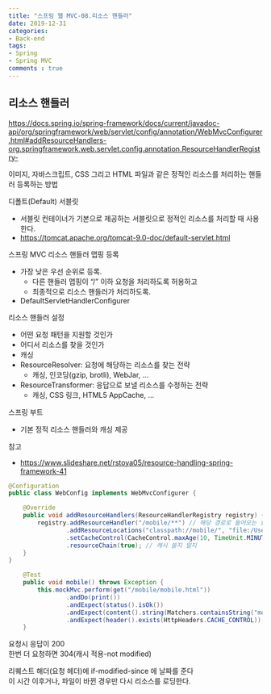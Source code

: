 ```yaml
---  
title: "스프링 웹 MVC-08.리소스 핸들러"
date: 2019-12-31
categories: 
- Back-end
tags:
- Spring 
- Spring MVC
comments : true
---
```


## 리소스 핸들러
https://docs.spring.io/spring-framework/docs/current/javadoc-api/org/springframework/web/servlet/config/annotation/WebMvcConfigurer.html#addResourceHandlers-org.springframework.web.servlet.config.annotation.ResourceHandlerRegistry-

이미지, 자바스크립트, CSS 그리고 HTML 파일과 같은 정적인 리소스를 처리하는 핸들러 등록하는 방법

디폴트(Default) 서블릿
- 서블릿 컨테이너가 기본으로 제공하는 서블릿으로 정적인 리소스를 처리할 때 사용한다.
- https://tomcat.apache.org/tomcat-9.0-doc/default-servlet.html

스프링 MVC 리소스 핸들러 맵핑 등록
- 가장 낮은 우선 순위로 등록.
  - 다른 핸들러 맵핑이 “/” 이하 요청을 처리하도록 허용하고
  - 최종적으로 리소스 핸들러가 처리하도록.
- DefaultServletHandlerConfigurer 

리소스 핸들러 설정
- 어떤 요청 패턴을 지원할 것인가
- 어디서 리소스를 찾을 것인가
- 캐싱
- ResourceResolver: 요청에 해당하는 리소스를 찾는 전략
  - 캐싱, 인코딩(gzip, brotli), WebJar, ... 
- ResourceTransformer: 응답으로 보낼 리소스를 수정하는 전략
  - 캐싱, CSS 링크, HTML5 AppCache, ...

스프링 부트
- 기본 정적 리소스 핸들러와 캐싱 제공

참고
- https://www.slideshare.net/rstoya05/resource-handling-spring-framework-41

~~~java
@Configuration
public class WebConfig implements WebMvcConfigurer {

    @Override
    public void addResourceHandlers(ResourceHandlerRegistry registry) {
        registry.addResourceHandler("/mobile/**") // 해당 경로로 들어오는 요청
                .addResourceLocations("classpath://mobile/", "file:/Users/jaeuk/files/") // 해당 위치, 경로 없으면 app/아래
                .setCacheControl(CacheControl.maxAge(10, TimeUnit.MINUTES)) // 10분동안 캐싱(리소스가 변경되지 않았다면, 10분 안되었더라도 변경됬다면 다시 캐싱)
                .resourceChain(true); // 캐시 쓸지 말지
    }
}
~~~

~~~java
    @Test
    public void mobile() throws Exception {
        this.mockMvc.perform(get("/mobile/mobile.html"))
                .andDo(print())
                .andExpect(status().isOk())
                .andExpect(content().string(Matchers.containsString("mobile hello")))
                .andExpect(header().exists(HttpHeaders.CACHE_CONTROL));
    }
~~~


요청시 응답이 200       
한번 더 요청하면 304(캐시 적용-not modified)        

리퀘스트 해더(요청 헤더)에 if-modified-since 에 날짜를 준다         
이 시간 이후거나, 파일이 바뀐 경우만 다시 리소스를 로딩한다.           


